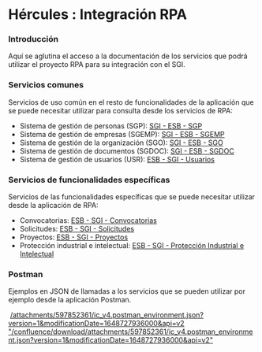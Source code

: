 # Hércules : Integración RPA



### Introducción

Aquí se aglutina el acceso a la documentación de los servicios que podrá utilizar el proyecto RPA para su integración con el SGI.

### Servicios comunes

Servicios de uso común en el resto de funcionalidades de la aplicación que se puede necesitar utilizar para consulta desde los servicios de RPA:

* Sistema de gestión de personas (SGP): [SGI \- ESB \- SGP](/hercules/sgi-sistema-de-gestion-de-investigacion/diseno/componentes/sgi-esb/sgi-esb-sgp/index.md "/hercules/sgi-sistema-de-gestion-de-investigacion/diseno/componentes/sgi-esb/sgi-esb-sgp/index.md")
* Sistema de gestión de empresas (SGEMP): [SGI \- ESB \- SGEMP](/hercules/sgi-sistema-de-gestion-de-investigacion/diseno/componentes/sgi-esb/sgi-esb-sgemp/index.md "/hercules/sgi-sistema-de-gestion-de-investigacion/diseno/componentes/sgi-esb/sgi-esb-sgemp/index.md")
* Sistema de gestión de la organización (SGO): [SGI \- ESB \- SGO](/hercules/sgi-sistema-de-gestion-de-investigacion/diseno/componentes/sgi-esb/sgi-esb-sgo/index.md "/hercules/sgi-sistema-de-gestion-de-investigacion/diseno/componentes/sgi-esb/sgi-esb-sgo/index.md")
* Sistema de gestión de documentos (SGDOC): [SGI \- ESB \- SGDOC](/hercules/sgi-sistema-de-gestion-de-investigacion/diseno/componentes/sgi-esb/sgi-esb-sgdoc/index.md "/hercules/sgi-sistema-de-gestion-de-investigacion/diseno/componentes/sgi-esb/sgi-esb-sgdoc/index.md")
* Sistema de gestión de usuarios (USR): [ESB \- SGI \- Usuarios](/hercules/sgi-sistema-de-gestion-de-investigacion/diseno/componentes/sgi-esb/esb-sgi/esb-sgi-usuarios/index.md "/hercules/sgi-sistema-de-gestion-de-investigacion/diseno/componentes/sgi-esb/esb-sgi/esb-sgi-usuarios/index.md")

### Servicios de funcionalidades específicas

Servicios de las funcionalidades específicas que se puede necesitar utilizar desde la aplicación de RPA:

* Convocatorias: [ESB \- SGI \- Convocatorias](/hercules/sgi-sistema-de-gestion-de-investigacion/diseno/componentes/sgi-esb/esb-sgi/esb-sgi-convocatorias.md "/hercules/sgi-sistema-de-gestion-de-investigacion/diseno/componentes/sgi-esb/esb-sgi/esb-sgi-convocatorias.md")
* Solicitudes: [ESB \- SGI \- Solicitudes](/hercules/sgi-sistema-de-gestion-de-investigacion/diseno/componentes/sgi-esb/esb-sgi/esb-sgi-solicitudes.md "/hercules/sgi-sistema-de-gestion-de-investigacion/diseno/componentes/sgi-esb/esb-sgi/esb-sgi-solicitudes.md")
* Proyectos: [ESB \- SGI \- Proyectos](/hercules/sgi-sistema-de-gestion-de-investigacion/diseno/componentes/sgi-esb/esb-sgi/esb-sgi-proyectos.md "/hercules/sgi-sistema-de-gestion-de-investigacion/diseno/componentes/sgi-esb/esb-sgi/esb-sgi-proyectos.md")
* Protección industrial e intelectual: [ESB \- SGI \- Protección Industrial e Intelectual](/hercules/sgi-sistema-de-gestion-de-investigacion/diseno/componentes/sgi-esb/esb-sgi/esb-sgi-proteccion-industrial-e-intelectual/index.md "/hercules/sgi-sistema-de-gestion-de-investigacion/diseno/componentes/sgi-esb/esb-sgi/esb-sgi-proteccion-industrial-e-intelectual/index.md")

### Postman

Ejemplos en JSON de llamadas a los servicios que se pueden utilizar por ejemplo desde la aplicación Postman.

 [/attachments/597852361/ic_v4.postman_environment.json?version=1&modificationDate=1648727936000&api=v2 "/confluence/download/attachments/597852361/ic_v4.postman_environment.json?version=1&modificationDate=1648727936000&api=v2"](/attachments/597852361/ic_v4.postman_environment.json?version=1&modificationDate=1648727936000&api=v2 "/confluence/download/attachments/597852361/ic_v4.postman_environment.json?version=1&modificationDate=1648727936000&api=v2")

  





